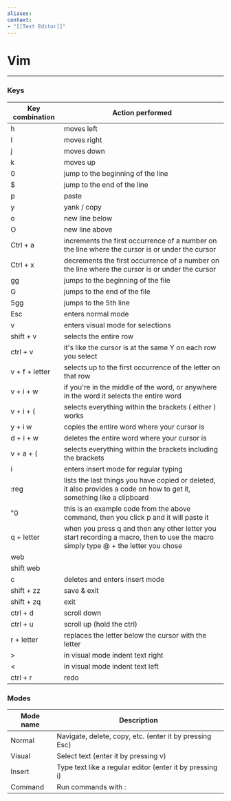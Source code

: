 ```yaml
---
aliases:
context:
- "[[Text Editor]]"
---
```


# Vim

---
### Keys

| Key combination | Action performed |
|------------------  |--------------------  |
| h | moves left |
| l | moves right |
| j | moves down |
| k | moves up |
| 0 | jump to the beginning of the line |
| $ | jump to the end of the line |
| p | paste |
| y | yank / copy |
| o | new line below |
| O | new line above |
| Ctrl + a | increments the first occurrence of a number on the line where the cursor is or under the cursor |
| Ctrl + x | decrements the first occurrence of a number on the line where the cursor is or under the cursor |
| gg | jumps to the beginning of the file |
| G | jumps to the end of the file |
| 5gg | jumps to the 5th line |
| Esc | enters normal mode |
| v | enters visual mode for selections |
| shift + v | selects the entire row |
| ctrl + v | it's like the cursor is at the same Y on each row you select |
| v + f + letter | selects up to the first occurrence of the letter on that row | 
| v + i + w | if you're in the middle of the word, or anywhere in the word it selects the entire word |
| v + i + ( | selects everything within the brackets ( either ) works |
| y + i w | copies the entire word where your cursor is |
| d + i + w | deletes the entire word where your cursor is |
| v + a + ( | selects everything within the brackets including the brackets | 
| i | enters insert mode for regular typing |
| :reg | lists the last things you have copied or deleted, it also provides a code on how to get it, something like a clipboard |
| "0 | this is an example code from the above command, then you click p and it will paste it |
| q + letter | when you press q and then any other letter you start recording a macro, then to use the macro simply type @ + the letter you chose |
| web | 
| shift web| 
| c | deletes and enters insert mode |
| shift + zz | save & exit |
| shift + zq | exit |
| ctrl + d | scroll down |
| ctrl + u | scroll up (hold the ctrl) |
| r + letter | replaces the letter below the cursor with the letter |
| > | in visual mode indent text right |
| < | in visual mode indent text left |
| ctrl + r | redo |

### Modes

| Mode name | Description |
| --------------| -------------|
| Normal | Navigate, delete, copy, etc. (enter it by pressing Esc)|
| Visual | Select text (enter it by pressing v)|
| Insert | Type text like a regular editor (enter it by pressing i)|
| Command | Run commands with : |
